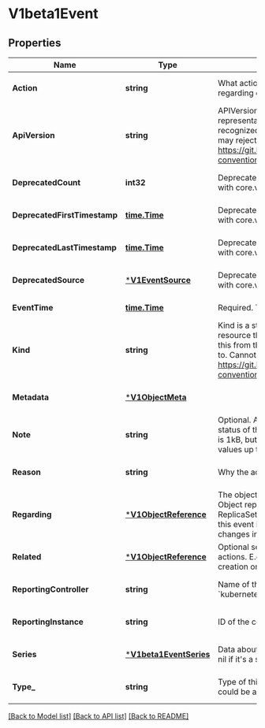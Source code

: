 # V1beta1Event

## Properties
Name | Type | Description | Notes
------------ | ------------- | ------------- | -------------
**Action** | **string** | What action was taken/failed regarding to the regarding object. | [optional] [default to null]
**ApiVersion** | **string** | APIVersion defines the versioned schema of this representation of an object. Servers should convert recognized schemas to the latest internal value, and may reject unrecognized values. More info: https://git.k8s.io/community/contributors/devel/api-conventions.md#resources | [optional] [default to null]
**DeprecatedCount** | **int32** | Deprecated field assuring backward compatibility with core.v1 Event type | [optional] [default to null]
**DeprecatedFirstTimestamp** | [**time.Time**](time.Time.md) | Deprecated field assuring backward compatibility with core.v1 Event type | [optional] [default to null]
**DeprecatedLastTimestamp** | [**time.Time**](time.Time.md) | Deprecated field assuring backward compatibility with core.v1 Event type | [optional] [default to null]
**DeprecatedSource** | [***V1EventSource**](v1.EventSource.md) | Deprecated field assuring backward compatibility with core.v1 Event type | [optional] [default to null]
**EventTime** | [**time.Time**](time.Time.md) | Required. Time when this Event was first observed. | [default to null]
**Kind** | **string** | Kind is a string value representing the REST resource this object represents. Servers may infer this from the endpoint the client submits requests to. Cannot be updated. In CamelCase. More info: https://git.k8s.io/community/contributors/devel/api-conventions.md#types-kinds | [optional] [default to null]
**Metadata** | [***V1ObjectMeta**](v1.ObjectMeta.md) |  | [optional] [default to null]
**Note** | **string** | Optional. A human-readable description of the status of this operation. Maximal length of the note is 1kB, but libraries should be prepared to handle values up to 64kB. | [optional] [default to null]
**Reason** | **string** | Why the action was taken. | [optional] [default to null]
**Regarding** | [***V1ObjectReference**](v1.ObjectReference.md) | The object this Event is about. In most cases it&#39;s an Object reporting controller implements. E.g. ReplicaSetController implements ReplicaSets and this event is emitted because it acts on some changes in a ReplicaSet object. | [optional] [default to null]
**Related** | [***V1ObjectReference**](v1.ObjectReference.md) | Optional secondary object for more complex actions. E.g. when regarding object triggers a creation or deletion of related object. | [optional] [default to null]
**ReportingController** | **string** | Name of the controller that emitted this Event, e.g. &#x60;kubernetes.io/kubelet&#x60;. | [optional] [default to null]
**ReportingInstance** | **string** | ID of the controller instance, e.g. &#x60;kubelet-xyzf&#x60;. | [optional] [default to null]
**Series** | [***V1beta1EventSeries**](v1beta1.EventSeries.md) | Data about the Event series this event represents or nil if it&#39;s a singleton Event. | [optional] [default to null]
**Type_** | **string** | Type of this event (Normal, Warning), new types could be added in the future. | [optional] [default to null]

[[Back to Model list]](../README.md#documentation-for-models) [[Back to API list]](../README.md#documentation-for-api-endpoints) [[Back to README]](../README.md)


